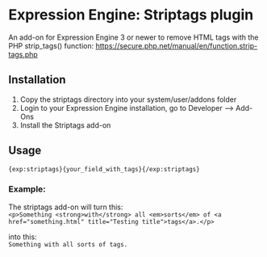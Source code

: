 # Expression Engine: Striptags plugin

An add-on for Expression Engine 3 or newer to remove HTML tags with the PHP strip_tags() function: https://secure.php.net/manual/en/function.strip-tags.php

## Installation

1. Copy the striptags directory into your system/user/addons folder
2. Login to your Expression Engine installation, go to Developer --> Add-Ons 
3. Install the Striptags add-on

## Usage

```{exp:striptags}{your_field_with_tags}{/exp:striptags}```

### Example: 

The striptags add-on will turn this:    
```<p>Something <strong>with</strong> all <em>sorts</em> of <a href="something.html" title="Testing title">tags</a>.</p>```

into this:    
```Something with all sorts of tags. ```
